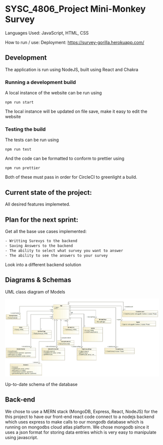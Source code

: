 # SYSC_4806_Project Mini-Monkey Survey

Languages Used: JavaScript, HTML, CSS

How to run / use:
Deployment: https://survey-gorilla.herokuapp.com/

## Development

The application is run using NodeJS, built using React and Chakra

### Running a development build

A local instance of the website can be run using

```shell
npm run start
```

The local instance will be updated on file save, make it easy to edit the website

### Testing the build

The tests can be run using

```shell
npm run test
```

And the code can be formatted to conform to prettier using

```shell
npm run prettier
```

Both of these must pass in order for CircleCI to greenlight a build.

## Current state of the project:

All desired features implemeted.

## Plan for the next sprint:

Get all the base use cases implemented:

    - Writting Surevys to the backend
    - Saving Answers to the backend
    - The ability to select what survey you want to answer
    - The ability to see the answers to your survey

Look into a different backend solution

## Diagrams & Schemas

UML class diagram of Models

![UML Class Diagram](/docs/Diagrams/ClassDiagramM3.jpg)

Up-to-date schema of the database

## Back-end

We chose to use a MERN stack (MongoDB, Express, React, NodeJS) for the this project to have our front-end react code connect to a nodejs backend which uses express to make calls to our mongodb database which is running on mongodbs cloud atlas platform. We chose mongodb since it uses a json format for storing data entries which is very easy to manipulate using javascript.
